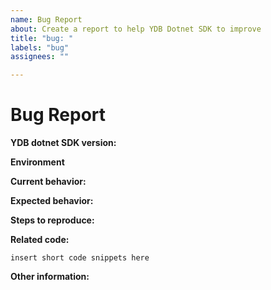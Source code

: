 ```yaml
---
name: Bug Report
about: Create a report to help YDB Dotnet SDK to improve
title: "bug: "
labels: "bug"
assignees: ""

---
```


# Bug Report

**YDB dotnet SDK version:**

<!-- Please specify commit or tag version. -->

**Environment**

<!-- Please specify Operation System, dotnet version, CPU architecture -->

**Current behavior:**

<!-- Describe how the bug manifests. -->

**Expected behavior:**

<!-- Describe what the behavior would be without the bug. -->

**Steps to reproduce:**

<!--  Please explain the steps required to duplicate the issue, especially if you are able to provide a sample application. -->

**Related code:**

<!-- If you are able to illustrate the bug or feature request with an example, please provide it here. -->

```
insert short code snippets here
```

**Other information:**

<!-- List any other information that is relevant to your issue. Related issues, suggestions on how to fix, Stack Overflow links, forum links, etc. -->
